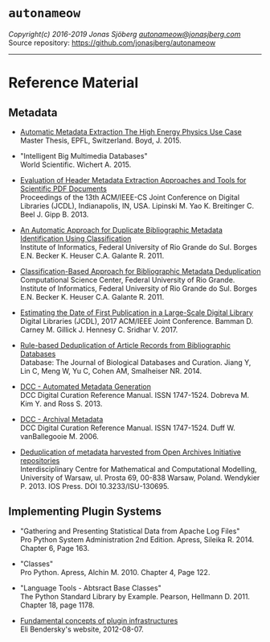 `autonameow`
============
*Copyright(c) 2016-2019 Jonas Sjöberg <autonameow@jonasjberg.com>*  
Source repository: <https://github.com/jonasjberg/autonameow>

--------------------------------------------------------------------------------


Reference Material
==================


Metadata
--------------------------------------------------------------------------------

* [Automatic Metadata Extraction The High Energy Physics Use Case][1]  
  Master Thesis, EPFL, Switzerland. Boyd, J. 2015.

* "Intelligent Big Multimedia Databases"  
  World Scientific.
  Wichert A. 2015.

* [Evaluation of Header Metadata Extraction Approaches and Tools for Scientific
  PDF Documents][2]  
  Proceedings of the 13th ACM/IEEE-CS Joint Conference on Digital Libraries
  (JCDL), Indianapolis, IN, USA.
  Lipinski M. Yao K. Breitinger C. Beel J. Gipp B. 2013.

* [An Automatic Approach for Duplicate Bibliographic Metadata Identification
  Using Classification][3]  
  Institute of Informatics, Federal University of Rio Grande do Sul.
  Borges E.N. Becker K. Heuser C.A. Galante R. 2011.

* [Classification-Based Approach for Bibliographic Metadata Deduplication][4]  
  Computational Science Center, Federal University of Rio Grande.
  Institute of Informatics, Federal University of Rio Grande do Sul.
  Borges E.N. Becker K. Heuser C.A. Galante R. 2011.

* [Estimating the Date of First Publication in a Large-Scale Digital
  Library][5]  
  Digital Libraries (JCDL), 2017 ACM/IEEE Joint Conference.
  Bamman D. Carney M. Gillick J. Hennesy C. Sridhar V. 2017.

* [Rule-based Deduplication of Article Records from Bibliographic Databases][6]  
  Database: The Journal of Biological Databases and Curation.
  Jiang Y, Lin C, Meng W, Yu C, Cohen AM, Smalheiser NR. 2014.

* [DCC - Automated Metadata Generation][8]  
  DCC Digital Curation Reference Manual. ISSN 1747-1524.
  Dobreva M. Kim Y. and Ross S. 2013.

* [DCC - Archival Metadata][9]  
  DCC Digital Curation Reference Manual. ISSN 1747-1524.
  Duff W. vanBallegooie M. 2006.

* [Deduplication of metadata harvested from Open Archives Initiative
  repositories][10]  
  Interdisciplinary Centre for Mathematical and Computational Modelling,
  University of Warsaw, ul. Prosta 69, 00-838 Warsaw, Poland.
  Wendykier P. 2013.
  IOS Press. DOI 10.3233/ISU-130695.


Implementing Plugin Systems
--------------------------------------------------------------------------------

* "Gathering and Presenting Statistical Data from Apache Log Files"  
  Pro Python System Administration 2nd Edition. Apress, Sileika R. 2014.
  Chapter 6, Page 163.

* "Classes"  
  Pro Python. Apress, Alchin M. 2010. Chapter 4, Page 122.

* "Language Tools - Abtsract Base Classes"  
  The Python Standard Library by Example. Pearson, Hellmann D. 2011.
  Chapter 18, page 1178.

* [Fundamental concepts of plugin infrastructures][7]  
  Eli Bendersky's website, 2012-08-07.



[1]: https://preprints.cern.ch/record/2039361/files/CERN-THESIS-2015-105.pdf
[2]: http://docear.org/papers/Evaluation_of_Header_Metadata_Extraction_Approaches_and_Tools_for_Scientific_PDF_Documents.pdf
[3]: http://repositorio.furg.br/bitstream/handle/1/1702/An%20Automatic%20Approach%20for%20Duplicate%20Bibliographic.pdf?sequence=1
[4]: http://repositorio.furg.br/bitstream/handle/1/1701/A%20CLASSIFICATION-BASED%20APPROACH%20FOR.pdf?sequence=1
[5]: http://people.ischool.berkeley.edu/~dbamman/pubs/pdf/jcdl2017.pdf
[6]: https://www.ncbi.nlm.nih.gov/pmc/articles/PMC3893659/
[7]: https://eli.thegreenplace.net/2012/08/07/fundamental-concepts-of-plugin-infrastructures
[8]: http://www.dcc.ac.uk/sites/default/files/documents/dcc_amg_final.pdf
[9]: http://www.dcc.ac.uk/sites/default/files/documents/resource/curation-manual/chapters/archival-metadata/archival-metadata.pdf
[10]: https://content.iospress.com/download/information-services-and-use/isu695?id=information-services-and-use/isu695
